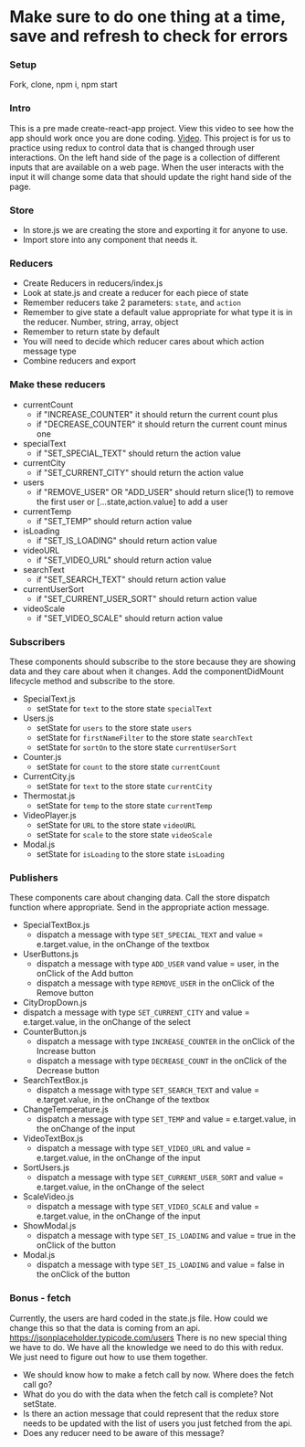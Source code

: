 # Make sure to do one thing at a time, save and refresh to check for errors
### Setup
Fork, clone, npm i, npm start

### Intro
This is a pre made create-react-app project. View this video to see how the app should work once you are done coding. [Video](https://youtu.be/R8VFic_ZZUc). This project is for us to practice using redux to control data that is changed through user interactions. On the left hand side of the page is a collection of different inputs that are available on a web page. When the user interacts with the input it will change some data that should update the right hand side of the page. 

### Store
  * In store.js we are creating the store and exporting it for anyone to use.
  * Import store into any component that needs it.

###  Reducers
  * Create Reducers in reducers/index.js
  * Look at state.js and create a reducer for each piece of state
  * Remember reducers take 2 parameters: `state`, and `action`
  * Remember to give state a default value appropriate for what type it is in the reducer. Number, string, array, object
  * Remember to return state by default
  * You will need to decide which reducer cares about which action message type
  * Combine reducers and export

### Make these reducers
  * currentCount
    * if "INCREASE_COUNTER" it should return the current count plus
    * if "DECREASE_COUNTER" it should return the current count minus one
  * specialText
    * if "SET_SPECIAL_TEXT" should return the action value
  * currentCity
    * if "SET_CURRENT_CITY" should return the action value
  * users
    * if "REMOVE_USER" OR "ADD_USER" should return slice(1) to remove the first user or [...state,action.value] to add a user
  * currentTemp
    * if "SET_TEMP" should return action value
  * isLoading
    * if "SET_IS_LOADING" should return action value  
  * videoURL
    * if "SET_VIDEO_URL" should return action value
  * searchText
    * if "SET_SEARCH_TEXT" should return action value
  * currentUserSort
    * if "SET_CURRENT_USER_SORT" should return action value
  * videoScale
    * if "SET_VIDEO_SCALE" should return action value


### Subscribers

These components should subscribe to the store because they are showing data and they care about when it changes. Add the componentDidMount lifecycle method and subscribe to the store. 
  * SpecialText.js
    * setState for `text` to the store state `specialText`
  * Users.js
    * setState for `users` to the store state `users`
    * setState for `firstNameFilter` to the store state `searchText`
    * setState for `sortOn` to the store state `currentUserSort`
  * Counter.js
    * setState for `count` to the store state `currentCount`
  * CurrentCity.js
    * setState for `text` to the store state `currentCity`
  * Thermostat.js
    * setState for `temp` to the store state `currentTemp`
  * VideoPlayer.js
    * setState for `URL` to the store state `videoURL`
    * setState for `scale` to the store state `videoScale`
  * Modal.js
    * setState for `isLoading` to the store state `isLoading`

### Publishers

These components care about changing data. Call the store dispatch function where appropriate. Send in the appropriate action message.
  * SpecialTextBox.js
    * dispatch a message with type `SET_SPECIAL_TEXT` and value = e.target.value, in the onChange of the textbox
  * UserButtons.js
    * dispatch a message with type `ADD_USER` vand value = user, in the onClick of the Add button
    * dispatch a message with type `REMOVE_USER` in the onClick of the Remove button
  * CityDropDown.js
   * dispatch a message with type `SET_CURRENT_CITY` and value = e.target.value, in the onChange of the select
  * CounterButton.js
    * dispatch a message with type `INCREASE_COUNTER` in the onClick of the Increase button
    * dispatch a message with type `DECREASE_COUNT` in the onClick of the Decrease button
  * SearchTextBox.js
    * dispatch a message with type `SET_SEARCH_TEXT` and value = e.target.value,  in the onChange of the textbox
  * ChangeTemperature.js
    * dispatch a message with type `SET_TEMP` and value = e.target.value, in the onChange of the input
  * VideoTextBox.js
    * dispatch a message with type `SET_VIDEO_URL` and value = e.target.value, in the onChange of the input
  * SortUsers.js
    * dispatch a message with type `SET_CURRENT_USER_SORT` and value = e.target.value, in the onChange of the select
  * ScaleVideo.js
    * dispatch a message with type `SET_VIDEO_SCALE` and value = e.target.value, in the onChange of the input
  * ShowModal.js
    * dispatch a message with type `SET_IS_LOADING` and value = true in the onClick of the button
  * Modal.js
    * dispatch a message with type `SET_IS_LOADING` and value = false in the onClick of the button



### Bonus - fetch
Currently, the users are hard coded in the state.js file. How could we change this so that the data is coming from an api. https://jsonplaceholder.typicode.com/users
There is no new special thing we have to do. We have all the knowledge we need to do this with redux. We just need to figure out how to use them together.
* We should know how to make a fetch call by now. Where does the fetch call go? 
* What do you do with the data when the fetch call is complete? Not setState.
* Is there an action message that could represent that the redux store needs to be updated with the list of users you just fetched from the api.
* Does any reducer need to be aware of this message?


